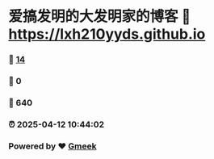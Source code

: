 # 爱搞发明的大发明家的博客 :link: https://lxh210yyds.github.io 
### :page_facing_up: [14](https://lxh210yyds.github.io/tag.html) 
### :speech_balloon: 0 
### :hibiscus: 640 
### :alarm_clock: 2025-04-12 10:44:02 
### Powered by :heart: [Gmeek](https://github.com/Meekdai/Gmeek)
